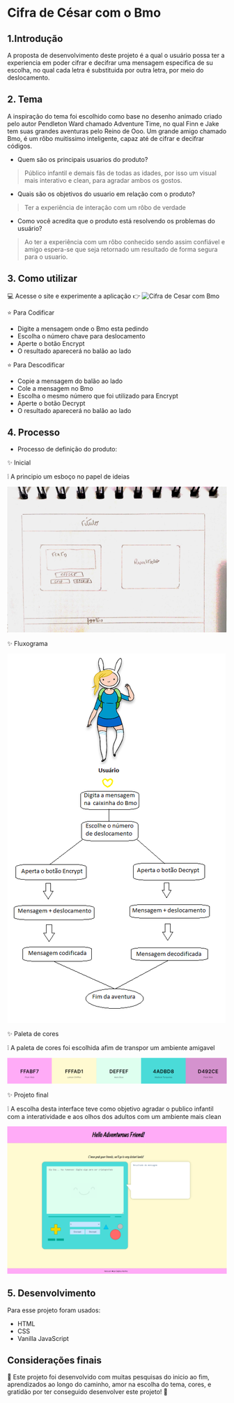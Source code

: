 # Cifra de César com o Bmo

## 1.Introdução
  A proposta de desenvolvimento deste projeto é a qual o usuário possa ter a experiencia em poder cifrar e decifrar uma mensagem especifica de su escolha, no qual cada letra é substituida por outra letra, por meio do deslocamento. 
  
## 2. Tema
  A inspiração do tema foi escolhido como base no desenho animado criado pelo autor Pendleton Ward chamado Adventure Time, no qual Finn e Jake tem suas grandes aventuras pelo Reino de Ooo. Um grande amigo chamado Bmo, é um rôbo muitissimo inteligente, capaz até de cifrar e decifrar códigos. 
  
  - Quem são os principais usuarios do produto?
  > Público infantil e demais fãs de todas as idades, por isso um visual mais interativo e clean, para agradar ambos os gostos.
  
  - Quais são os objetivos do usuario em relação com o produto? 
  > Ter a experiência de interação com um rôbo de verdade
  
  - Como você acredita que o produto está resolvendo os problemas do usuário?
  > Ao ter a experiência com um rôbo conhecido sendo assim confiável e amigo espera-se que seja retornado um resultado de forma segura para o usuario.
  
  
## 3. Como utilizar
:computer: Acesse o site e experimente a aplicação :point_right: ![Cifra de Cesar com Bmo](https://martinstfn.github.io/SAP005-cipher/)

:star: Para Codificar
- Digite a mensagem onde o Bmo esta pedindo 
- Escolha o número chave para deslocamento
- Aperte o botão Encrypt
- O resultado aparecerá no balão ao lado 

:star: Para Descodificar
- Copie a mensagem do balão ao lado
- Cole a mensagem no Bmo
- Escolha o mesmo número que foi utilizado para Encrypt
- Aperte o botão Decrypt
- O resultado aparecerá no balão ao lado 
  
## 4. Processo

  - Processo de definição do produto:
  
 :sparkles: Inicial

   :grey_exclamation:  A principio um esboço no papel de ideias
  
  ![Projeto Inicial](https://github.com/martinstfn/SAP005-cipher/blob/master/src/assets/inicial.jpg)
  
:sparkles: Fluxograma  
  
  ![Fluxograma](https://github.com/martinstfn/SAP005-cipher/blob/master/src/assets/fluxograma.png)

:sparkles: Paleta de cores

  :grey_exclamation:  A paleta de cores foi escolhida afim de transpor um ambiente amigavel
  
  ![Paleta de cores](https://github.com/martinstfn/SAP005-cipher/blob/master/src/assets/paleta.png)
  
:sparkles: Projeto final

  :grey_exclamation:  A escolha desta interface teve como objetivo agradar o publico infantil com a interatividade e aos olhos dos adultos com um ambiente mais clean 
  
  ![Projeto final](https://github.com/martinstfn/SAP005-cipher/blob/master/src/assets/final.png)
  
  
## 5. Desenvolvimento
Para esse projeto foram usados:

- HTML
- CSS
- Vanilla JavaScript


## Considerações finais
:yellow_heart: Este projeto foi desenvolvido com muitas pesquisas do inicio ao fim, aprendizados ao longo do caminho, amor na escolha do tema, cores, e gratidão por ter conseguido desenvolver este projeto! :yellow_heart:
  
  

